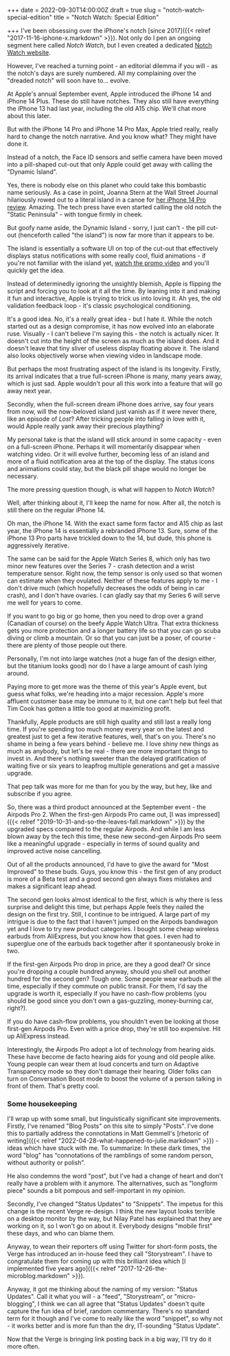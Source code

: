+++
date = 2022-09-30T14:00:00Z
draft = true
slug = "notch-watch-special-edition"
title = "Notch Watch: Special Edition"

+++
I've been obsessing over the iPhone's notch [since 2017]({{< relref "2017-11-16-iphone-x.markdown" >}}). Not only do I pen an ongoing segment here called _Notch Watch_, but I even created a dedicated [Notch Watch website](https://notchwatch.carrd.co/).

However, I've reached a turning point - an editorial dilemma if you will - as the notch's days are surely numbered. All my complaining over the "dreaded notch" will soon have to... evolve.

At Apple's annual September event, Apple introduced the iPhone 14 and iPhone 14 Plus. These do still have notches. They also still have everything the iPhone 13 had last year, including the old A15 chip. We'll chat more about this later.

But with the iPhone 14 Pro and iPhone 14 Pro Max, Apple tried really, really hard to change the notch narrative. And you know what? They might have done it.

Instead of a notch, the Face ID sensors and selfie camera have been moved into a pill-shaped cut-out that only Apple could get away with calling the "Dynamic Island".

Yes, there is nobody else on this planet who could take this bombastic name seriously. As a case in point, Joanna Stern at the Wall Street Journal hilariously rowed out to a literal island in a canoe for [her iPhone 14 Pro review](https://youtu.be/E88hraQR6PY). Amazing. The tech press have even started calling the old notch the "Static Peninsula" - with tongue firmly in cheek.

But goofy name aside, the Dynamic Island - sorry, I just can't - the pill cut-out (henceforth called "the island") is now far more than it appears to be.

<!--more-->

The island is essentially a software UI on top of the cut-out that effectively displays status notifications with some really cool, fluid animations - if you're not familiar with the island yet, [watch the promo video](https://youtu.be/WuEH265pUy4) and you'll quickly get the idea.

Instead of determinedly ignoring the unsightly blemish, Apple is flipping the script and forcing you to look at it all the time. By leaning into it and making it fun and interactive, Apple is trying to trick us into loving it. Ah yes, the old validation feedback loop - it's classic psychological conditioning.

It's a good idea. No, it's a really great idea - but I hate it. While the notch started out as a design compromise, it has now evolved into an elaborate ruse. Visually - I can't believe I'm saying this - the notch is actually nicer. It doesn't cut into the height of the screen as much as the island does. And it doesn't leave that tiny sliver of useless display floating above it. The island also looks objectively worse when viewing video in landscape mode.

But perhaps the most frustrating aspect of the island is its longevity. Firstly, its arrival indicates that a true full-screen iPhone is many, many years away, which is just sad. Apple wouldn't pour all this work into a feature that will go away next year.

Secondly, when the full-screen dream iPhone does arrive, say four years from now, will the now-beloved island just vanish as if it were never there, like an episode of _Lost_? After tricking people into falling in love with it, would Apple really yank away their precious plaything?

My personal take is that the island will stick around in some capacity - even on a full-screen iPhone. Perhaps it will momentarily disappear when watching video. Or it will evolve further, becoming less of an island and more of a fluid notification area at the top of the display. The status icons and animations could stay, but the black pill shape would no longer be necessary.

The more pressing question though, is what will happen to _Notch Watch_?

Well, after thinking about it, I'll keep the name for now. After all, the notch is still there on the regular iPhone 14.

Oh man, the iPhone 14. With the exact same form factor and A15 chip as last year, the iPhone 14 is essentially a rebranded iPhone 13. Sure, some of the iPhone 13 Pro parts have trickled down to the 14, but dude, this phone is aggressively iterative.

The same can be said for the Apple Watch Series 8, which only has two minor new features over the Series 7 - crash detection and a wrist temperature sensor. Right now, the temp sensor is only used so that women can estimate when they ovulated. Neither of these features apply to me - I don't drive much (which hopefully decreases the odds of being in car crash), and I don't have ovaries. I can gladly say that my Series 6 will serve me well for years to come.

If you want to go big or go home, then you need to drop over a grand (Canadian of course) on the beefy Apple Watch Ultra. That extra thickness gets you more protection and a longer battery life so that you can go scuba diving or climb a mountain. Or so that you can just be a poser, of course - there are plenty of those people out there.

Personally, I'm not into large watches (not a huge fan of the design either, but the titanium looks good) nor do I have a large amount of cash lying around.

Paying more to get more was the theme of this year's Apple event, but guess what folks, we're heading into a major recession. Apple's more affluent customer base may be immune to it, but one can't help but feel that Tim Cook has gotten a little too good at maximizing profit.

Thankfully, Apple products are still high quality and still last a really long time. If you're spending too much money every year on the latest and greatest just to get a few iterative features, well, that's on you. There's no shame in being a few years behind - believe me. I love shiny new things as much as anybody, but let's be real - there are more important things to invest in. And there's nothing sweeter than the delayed gratification of waiting five or six years to leapfrog multiple generations and get a massive upgrade.

That pep talk was more for me than for you by the way, but hey, like and subscribe if you agree.

So, there was a third product announced at the September event - the Airpods Pro 2. When the first-gen Airpods Pro came out, [I was impressed]({{< relref "2019-10-31-and-so-the-leaves-fall.markdown" >}}) by the upgraded specs compared to the regular Airpods. And while I am less blown away by the tech this time, these new second-gen Airpods Pro seem like a meaningful upgrade - especially in terms of sound quality and improved active noise cancelling.

Out of all the products announced, I'd have to give the award for "Most Improved" to these buds. Guys, you know this - the first gen of any product is more of a Beta test and a good second gen always fixes mistakes and makes a significant leap ahead.

The second gen looks almost identical to the first, which is why there is less surprise and delight this time, but perhaps Apple feels they nailed the design on the first try. Still, I continue to be intrigued. A large part of my intrigue is due to the fact that I haven't jumped on the Airpods bandwagon yet and I love to try new product categories. I bought some cheap wireless earbuds from AliExpress, but you know how that goes. I even had to superglue one of the earbuds back together after it spontaneously broke in two.

If the first-gen Airpods Pro drop in price, are they a good deal? Or since you're dropping a couple hundred anyway, should you shell out another hundred for the second gen? Tough one. Some people wear earbuds all the time, especially if they commute on public transit. For them, I'd say the upgrade is worth it, especially if you have no cash-flow problems (you should be good since you don't own a gas-guzzling, money-burning car, right?).

If you do have cash-flow problems, you shouldn't even be looking at those first-gen Airpods Pro. Even with a price drop, they're still too expensive. Hit up AliExpress instead.

Interestingly, the Airpods Pro adopt a lot of technology from hearing aids. These have become de facto hearing aids for young and old people alike. Young people can wear them at loud concerts and turn on Adaptive Transparency mode so they don't damage their hearing. Older folks can turn on Conversation Boost mode to boost the volume of a person talking in front of them. That's pretty cool.

### Some housekeeping

I'll wrap up with some small, but linguistically significant site improvements. Firstly, I've renamed "Blog Posts" on this site to simply "Posts". I've done this to partially address the connotations in Matt Gemmell's [rhetoric of writing]({{< relref "2022-04-28-what-happened-to-julie.markdown" >}}) - ideas which have stuck with me. To summarize: In these dark times, the word "blog" has “connotations of the ramblings of some random person, without authority or polish”.

He also condemns the word "post", but I've had a change of heart and don't really have a problem with it anymore. The alternatives, such as "longform piece" sounds a bit pompous and self-important in my opinion.

Secondly, I've changed "Status Updates" to "Snippets". The impetus for this change is the recent Verge re-design. I think the new layout looks terrible on a desktop monitor by the way, but Nilay Patel has explained that they are working on it, so I won't go on about it. Everybody designs "mobile first" these days, and who can blame them.

Anyway, to wean their reporters off using Twitter for short-form posts, the Verge has introduced an in-house feed they call "Storystream". I have to congratulate them for coming up with this brilliant idea which [I implemented five years ago]({{< relref "2017-12-26-the-microblog.markdown" >}}).

Anyway, it got me thinking about the naming of my version: "Status Updates". Call it what you will - a "feed", "Storystream", or "micro-blogging", I think we can all agree that "Status Updates" doesn't quite capture the fun idea of brief, random commentary. There's no standard term for it though and I've come to really like the word "snippet", so why not - it works better and is more fun than the dry, IT-sounding "Status Update".

Now that the Verge is bringing link posting back in a big way, I'll try do it more often.